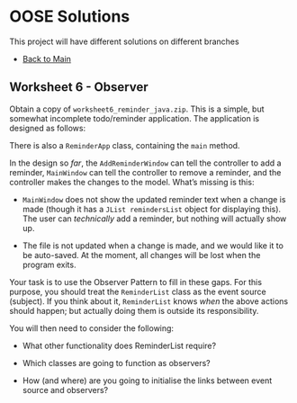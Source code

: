 OOSE Solutions
======
This project will have different solutions on different branches
* [Back to Main](https://github.com/shyam3001/oose-solutions)

Worksheet 6 - Observer
------

Obtain a copy of `worksheet6_reminder_java.zip`. This is a simple, but somewhat incomplete todo/reminder application. The application is designed as follows:

There is also a `ReminderApp` class, containing the `main` method.

In the design so _far_, the `AddReminderWindow` can tell the controller to add a reminder, `MainWindow` can tell the controller to remove a reminder, and the controller makes the changes to the model. What’s missing is this:

* `MainWindow` does not show the updated reminder text when a change is made (though it has a `JList remindersList` object for displaying this). The user can _technically_ add a reminder, but nothing will actually show up.

* The file is not updated when a change is made, and we would like it to be auto-saved. At the moment, all changes will be lost when the program exits.

Your task is to use the Observer Pattern to fill in these gaps. For this purpose, you should treat the `ReminderList` class as the event source (subject). If you think about it, `ReminderList` knows _when_ the above actions should happen; but actually doing them is outside its responsibility.

You will then need to consider the following:

* What other functionality does ReminderList require?

* Which classes are going to function as observers?

* How (and where) are you going to initialise the links between event source and observers?